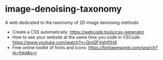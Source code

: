 # image-denoising-taxonomy
A web dedicated to the taxonomy of 2D image denoising methods

- Create a CSS automatically: https://webcode.tools/css-generator
- How to see your website at the same time you code in VSCode: https://www.youtube.com/watch?v=QmQFVghf0H4 
- Free online toolkit of fonts and icons: https://fontawesome.com/search?m=free&o=r
